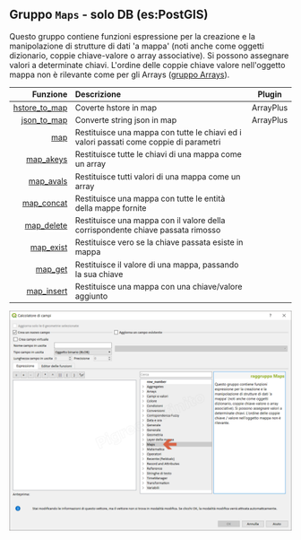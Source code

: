 ## Gruppo `Maps` - solo DB (es:PostGIS)

Questo gruppo contiene funzioni espressione per la creazione e la manipolazione di strutture di dati 'a mappa' (noti anche come oggetti dizionario, coppie chiave-valore o array associative). Si possono assegnare valori a determinate chiavi. L'ordine delle coppie chiave valore nell'oggetto mappa non è rilevante come per gli Arrays ([gruppo Arrays](../arrays)).

 Funzione  | Descrizione|Plugin
----------:|:-----------|------
[hstore_to_map](hstore_to_map.md)|Coverte hstore in map|ArrayPlus
[json_to_map](json_to_map.md)|Converte string json in map|ArrayPlus
[map](map.md)|Restituisce una mappa con tutte le chiavi ed i valori passati come coppie di parametri
[map_akeys](map_akeys.md)|	Restituisce tutte le chiavi di una mappa come un array
[map_avals](map_avals.md)|	Restituisce tutti valori di una mappa come un array
[map_concat](map_concat.md)|Restituisce una mappa con tutte le entità della mappe fornite
[map_delete](map_delete.md)|Restituisce una mappa con il valore della corrispondente chiave passata rimosso
[map_exist](map_exist.md)|	Restituisce vero se la chiave passata esiste in mappa
[map_get](map_get.md)|Restituisce il valore di una mappa, passando la sua chiave
[map_insert](map_insert.md)|Restituisce una mappa con una chiave/valore aggiunto

![](/img/maps/gruppo_maps1.png)
